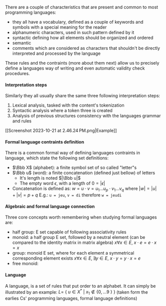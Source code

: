 There are a couple of characteristics that are present and common to most programming languages:
- they all have a vocabulary, defined as a couple of keywords and symbols with a special meaning for the reader
- alphanumeric characters, used in such pattern defined by it
- syntactic defining how all elements should be organized and ordered
- semantic
- comments which are considered as characters that shouldn't be directly interpreted and processed by the language

These rules and the contraints (more about them next) allow us to precisely define a languages way of writing and even automatic validity check procedures.

#### Interpretation steps
Similarly they all usually share the same three following interpretation steps:
1) Lexical analysis, tasked with the content's tokenization
2) Syntactic analysis where a token three is created
3) Analysis of previous structures consistency with the languages grammar and rules

[[Screenshot 2023-10-21 at 2.46.24 PM.png|Example]]

#### Formal language contraints definition
There is a common formal way of defining languages contraints in language, which state the following set definitions: 
- $\Bbb X$ (alphabet): a finite symbol set of so called "letter"s
- $\Bbb u$ (word): a finite concatenation (defined just bellow) of letters
	- It's length is noted $|\Bbb u|$
	- The empty word $\epsilon$, with a length of $0 = |\epsilon|$
- Concatenation is defined as: $w = u\cdot v = u_1 \dots u_p \cdot v_1 \dots v_q$ where $|w| = |u| + |v| = p + q$
  E.g.: ``u = jeu``, ``v = di`` therefore ``w = jeudi``

#### Algebraic and formal language connection
Three core concepts worth remembering when studying formal languages are:
- half group: E set capable of following associativity rules
- monoid: a half group E set, followed by a neutral element (can be compared to the identity matrix in matrix algebra) $x\forall x \in E,\ x\cdot e = e \cdot x = x$
- group: monoid E set, where for each element a symmetrical corresponding element exists $x\forall x \in E, \exists y \in E,\ x \cdot y = y \cdot x = e$
- free monoid: 

#### Language
A language, is a set of rules that put order to an alphabet. It can simply be illustrated by an example: $L =\ \{\ u \in X^*\ |\ x_1 \not\in\{0, \dots 9\ \}\ \}$ (taken form the earlies Cs' programming languages, formal language definitions)